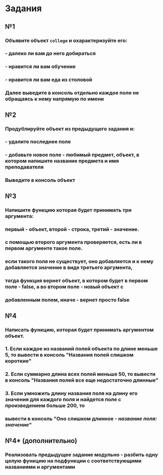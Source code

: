 # Задания

## №1
### Объявите объект `college` и охарактеризуйте его:
### - далеко ли вам до него добираться
### - нравится ли вам обучение
### - нравится ли вам еда из столовой
### Далее выведите в консоль отдельно каждое поле не обращаясь к нему напрямую по имени

## №2
### Продублируйте объект из предыдущего задания и:
### - удалите последнее поле
### - добавьте новое поле - любимый предмет, объект, в котором напишите название предмета и имя преподавателя
### Выведите в консоль объект

## №3
### Напишите функцию которая будет принимать три аргумента:
### первый - объект, второй - строка, третий - значение.
### с помощью второго аргумента проверяется, есть ли в первом аргументе такое поле.
### если такого поля не существует, оно добавляется и к нему добавляется значение в виде третьего аргумента,
### тогда функция вернет объект, в котором будет в первом поле - false, а во втором поле - новый объект с 
### добавленным полем, иначе - вернет просто false 

## №4
### Написать функцию, которая будет принимать аргументом объект.
### 1. Если каждое из названий полей объекта по длине меньше 5, то вывести в консоль "Названия полей слишком короткие"
### 2. Если суммарно длина всех полей меньше 50, то вывести в консоль "Названия полей все еще недостаточно длинные"
### 3. Если умножить длину названия поля на длину его значения для каждого поля и найдется поле с произведением больше 200, то
### вывести в консоль "Оно слишком длинное - *название поля: значение*"

## №4* (дополнительно)
### Реализовать предыдущее задание модульно - разбить одну целую функцию на подфункции с соответствующими названиями и аргументами